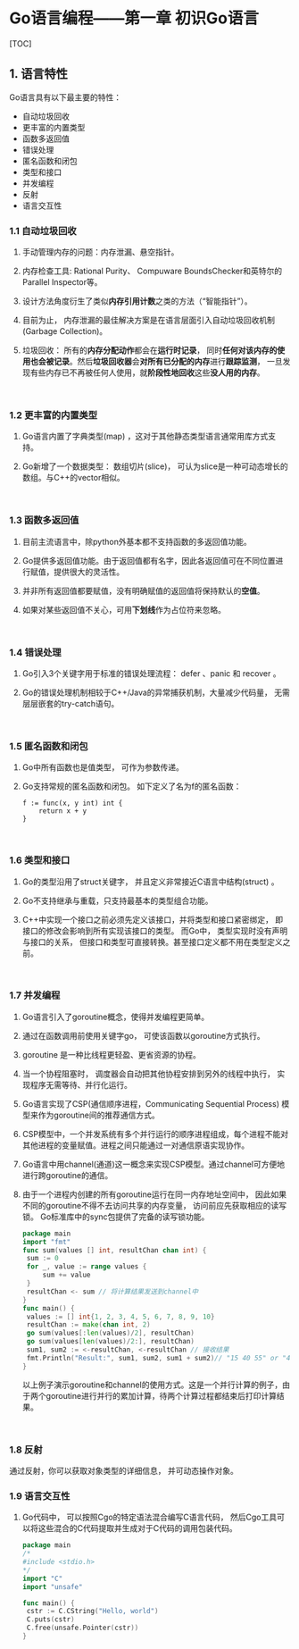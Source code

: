 # Go语言编程——第一章 初识Go语言

[TOC]



## 1. 语言特性

Go语言具有以下最主要的特性：

- 自动垃圾回收
- 更丰富的内置类型
- 函数多返回值
- 错误处理
- 匿名函数和闭包
- 类型和接口
- 并发编程
- 反射
- 语言交互性

### 1.1 自动垃圾回收

1. 手动管理内存的问题：内存泄漏、悬空指针。

2. 内存检查工具: Rational Purity、 Compuware BoundsChecker和英特尔的Parallel Inspector等。

3. 设计方法角度衍生了类似**内存引用计数**之类的方法（“智能指针”）。

4. 目前为止， 内存泄漏的最佳解决方案是在语言层面引入自动垃圾回收机制(Garbage Collection)。

5. 垃圾回收： 所有的**内存分配动作**都会在**运行时记录**， 同时**任何对该内存的使用也会被记录**。然后**垃圾回收器**会**对所有已分配的内存**进行**跟踪监测**， 一旦发现有些内存已不再被任何人使用，就**阶段性地回收**这些**没人用的内存**。

   ​

### 1.2 更丰富的内置类型

1. Go语言内置了字典类型(map) ，这对于其他静态类型语言通常用库方式支持。

2. Go新增了一个数据类型： 数组切片(slice)， 可认为slice是一种可动态增长的数组。与C++的vector相似。

   ​

### 1.3 函数多返回值

1. 目前主流语言中，除python外基本都不支持函数的多返回值功能。

2. Go提供多返回值功能。由于返回值都有名字，因此各返回值可在不同位置进行赋值，提供很大的灵活性。

3. 并非所有返回值都要赋值，没有明确赋值的返回值将保持默认的**空值**。

4. 如果对某些返回值不关心，可用**下划线**作为占位符来忽略。

   ​

### 1.4 错误处理

1. Go引入3个关键字用于标准的错误处理流程： defer 、panic 和 recover 。

2. Go的错误处理机制相较于C++/Java的异常捕获机制，大量减少代码量， 无需层层嵌套的try-catch语句。

   ​

### 1.5 匿名函数和闭包

1. Go中所有函数也是值类型， 可作为参数传递。

2. Go支持常规的匿名函数和闭包。 如下定义了名为f的匿名函数：

   ```
   f := func(x, y int) int {
       return x + y
   }
   ```

   ​

### 1.6 类型和接口

1. Go的类型沿用了struct关键字， 并且定义非常接近C语言中结构(struct) 。

2. Go不支持继承与重载，只支持最基本的类型组合功能。

3. C++中实现一个接口之前必须先定义该接口，并将类型和接口紧密绑定， 即接口的修改会影响到所有实现该接口的类型。 而Go中， 类型实现时没有声明与接口的关系， 但接口和类型可直接转换。甚至接口定义都不用在类型定义之前。

   ​

### 1.7 并发编程

1. Go语言引入了goroutine概念，使得并发编程更简单。

2. 通过在函数调用前使用关键字go， 可使该函数以goroutine方式执行。

3. goroutine 是一种比线程更轻盈、更省资源的协程。

4. 当一个协程阻塞时， 调度器会自动把其他协程安排到另外的线程中执行， 实现程序无需等待、并行化运行。

5. Go语言实现了CSP(通信顺序进程，Communicating Sequential Process) 模型来作为goroutine间的推荐通信方式。

6. CSP模型中，一个并发系统有多个并行运行的顺序进程组成，每个进程不能对其他进程的变量赋值。进程之间只能通过一对通信原语实现协作。

7. Go语言中用channel(通道)这一概念来实现CSP模型。通过channel可方便地进行跨goroutine的通信。

8. 由于一个进程内创建的所有goroutine运行在同一内存地址空间中， 因此如果不同的goroutine不得不去访问共享的内存变量， 访问前应先获取相应的读写锁。 Go标准库中的sync包提供了完备的读写锁功能。

   ```Go
   package main
   import "fmt"
   func sum(values [] int, resultChan chan int) {
   	sum := 0
   	for _, value := range values {
   		sum += value
   	}
   	resultChan <- sum // 将计算结果发送到channel中
   }
   func main() {
   	values := [] int{1, 2, 3, 4, 5, 6, 7, 8, 9, 10}
   	resultChan := make(chan int, 2)
   	go sum(values[:len(values)/2], resultChan)
   	go sum(values[len(values)/2:], resultChan)
   	sum1, sum2 := <-resultChan, <-resultChan // 接收结果
   	fmt.Println("Result:", sum1, sum2, sum1 + sum2)// "15 40 55" or "40 15 55"
   }
   ```

   以上例子演示goroutine和channel的使用方式。这是一个并行计算的例子，由于两个goroutine进行并行的累加计算，待两个计算过程都结束后打印计算结果。

   ​

### 1.8 反射

通过反射，你可以获取对象类型的详细信息， 并可动态操作对象。



### 1.9 语言交互性

1. Go代码中， 可以按照Cgo的特定语法混合编写C语言代码， 然后Cgo工具可以将这些混合的C代码提取并生成对于C代码的调用包装代码。

   ```go
   package main
   /*
   #include <stdio.h>
   */
   import "C"
   import "unsafe"

   func main() {
   	cstr := C.CString("Hello, world")
   	C.puts(cstr)
   	C.free(unsafe.Pointer(cstr))
   }
   ```

   ​

